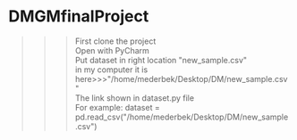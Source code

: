 # DMGMfinalProject
>>>First clone the project <br/>
>>>Open with PyCharm <br/>
>>>Put dataset in right location "new_sample.csv" <br/>
in my computer it is here>>>"/home/mederbek/Desktop/DM/new_sample.csv" <br/>
The link shown in dataset.py file <br/>
For example: dataset = pd.read_csv("/home/mederbek/Desktop/DM/new_sample.csv") <br/>

